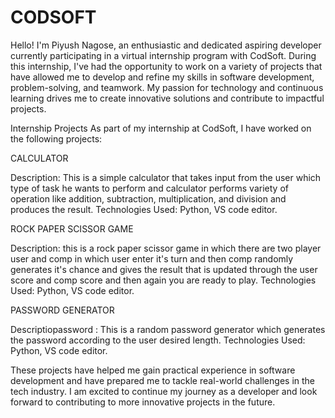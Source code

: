 # CODSOFT
Hello! I'm Piyush Nagose, an enthusiastic and dedicated aspiring developer currently participating in a virtual internship program with CodSoft. During this internship, I've had the opportunity to work on a variety of projects that have allowed me to develop and refine my skills in software development, problem-solving, and teamwork. My passion for technology and continuous learning drives me to create innovative solutions and contribute to impactful projects.

Internship Projects
As part of my internship at CodSoft, I have worked on the following projects:

CALCULATOR

Description: This is a simple calculator that takes input from the user which type of task he wants to perform and calculator performs variety of operation like addition, subtraction, multiplication, and division and produces the result.
Technologies Used: Python, VS code editor.

ROCK PAPER SCISSOR GAME

Description: this is a rock paper scissor game in which there are two player user and comp in which user enter it's turn and then comp randomly generates it's chance and gives the result that is updated through the user score and comp score and then again you are ready to play.
Technologies Used: Python, VS code editor.

PASSWORD GENERATOR 

Descriptiopassword : This is a random password generator which generates the password according to the user desired length.
Technologies Used: Python, VS code editor.

These projects have helped me gain practical experience in software development and have prepared me to tackle real-world challenges in the tech industry. I am excited to continue my journey as a developer and look forward to contributing to more innovative projects in the future.

